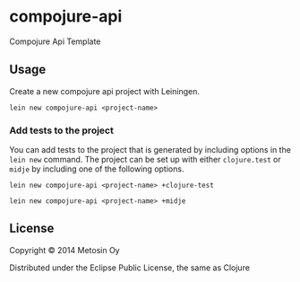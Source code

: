 # compojure-api

Compojure Api Template

## Usage

Create a new compojure api project with Leiningen.

```
lein new compojure-api <project-name>
```

### Add tests to the project

You can add tests to the project that is generated by including options in the
`lein new` command. The project can be set up with either `clojure.test` or
`midje` by including one of the following options.

```
lein new compojure-api <project-name> +clojure-test
```

```
lein new compojure-api <project-name> +midje
```

## License

Copyright © 2014 Metosin Oy

Distributed under the Eclipse Public License, the same as Clojure
